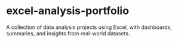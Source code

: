 # excel-analysis-portfolio
A collection of data analysis projects using Excel, with dashboards, summaries, and insights from real-world datasets.
